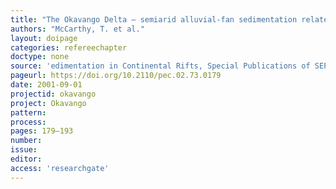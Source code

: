 ```yaml
---
title: "The Okavango Delta – semiarid alluvial-fan sedimentation related to incipient rifting."
authors: "McCarthy, T. et al."
layout: doipage
categories: refereechapter
doctype: none
source: 'edimentation in Continental Rifts, Special Publications of SEPM'
pageurl: https://doi.org/10.2110/pec.02.73.0179
date: 2001-09-01
projectid: okavango
project: Okavango
pattern:
process:
pages: 179–193
number:
issue:
editor:
access: 'researchgate'
---
```

